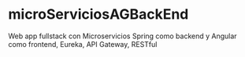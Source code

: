 # microServiciosAGBackEnd
Web app fullstack con Microservicios Spring como backend y Angular como frontend, Eureka, API Gateway, RESTful
